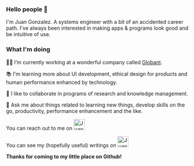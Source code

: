 ### Hello people 👋

I'm Juan Gonzalez. A systems engineer with a bit of an accidented career path. I've always been interested in making apps & programs look good and be intuitive of use.

### What I'm doing 

👨‍💻 I’m currently working at a wonderful company called [Globant](https://www.globant.com).

📚 I'm learning more about UI development, ethical design for products and human performance enhanced by technology.

🤝 I like to collaborate in programs of research and knowledge management.

💬 Ask me about things related to learning new things, develop skills on the go, productivity, performance enhancement and the like.

You can reach out to me on 
<a href="https://twitter.com/juanfrank77"><img height="30" src="https://github.com/WaylonWalker/WaylonWalker/blob/main/icon/twitter.png?raw=true" alt="Juan F Gonzalez's Twitter Profile"></a>&nbsp;

You can see my (hopefully useful) writings on 
<a href="https://dev.to/juanfrank77"><img height="30" src="https://d2fltix0v2e0sb.cloudfront.net/dev-badge.svg" alt="Juan F Gonzalez's DEV Profile"></a>&nbsp;&nbsp;

__Thanks for coming to my little place on Github!__
<!--
**juanfrank77/juanfrank77** is a ✨ _special_ ✨ repository because its `README.md` (this file) appears on your GitHub profile.

Here are some ideas to get you started:

- 🔭 I’m currently working on ...
- 🌱 I’m currently learning ...
- 👯 I’m looking to collaborate on ...
- 🤔 I’m looking for help with ...
- 💬 Ask me about ...
- 📫 How to reach me: ...
- 😄 Pronouns: ...
- ⚡ Fun fact: ...
-->
